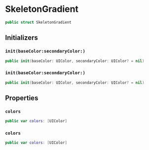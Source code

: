 # SkeletonGradient

``` swift
public struct SkeletonGradient 
```

## Initializers

### `init(baseColor:secondaryColor:)`

``` swift
public init(baseColor: UIColor, secondaryColor: UIColor? = nil) 
```

### `init(baseColor:secondaryColor:)`

``` swift
public init(baseColor: UIColor, secondaryColor: UIColor? = nil) 
```

## Properties

### `colors`

``` swift
public var colors: [UIColor] 
```

### `colors`

``` swift
public var colors: [UIColor] 
```
